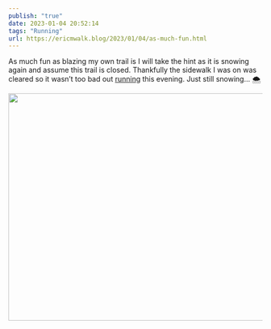 ```yaml
---
publish: "true"
date: 2023-01-04 20:52:14
tags: "Running"
url: https://ericmwalk.blog/2023/01/04/as-much-fun.html
---
```


As much fun as blazing my own trail is I will take the hint as it is snowing again and assume this trail is closed. Thankfully the sidewalk I was on was cleared so it wasn’t too bad out [running](http://www.strava.com/activities/8339940310) this evening. Just still snowing… 🌨️


<img src="uploads/2023/3563bdf34d.jpg" width="600" height="450" alt="">
